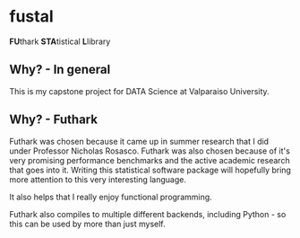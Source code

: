 # fustal

**FU**thark **STA**tistical **L**library

## Why? - In general

This is my capstone project for DATA Science at Valparaiso
University.

## Why? - Futhark

Futhark was chosen because it came up in summer research
that I did under Professor Nicholas Rosasco. Futhark was
also chosen because of it's very promising performance
benchmarks and the active academic research that goes
into it. Writing this statistical software package will
hopefully bring more attention to this very interesting
language.

It also helps that I really enjoy functional programming.

Futhark also compiles to multiple different backends,
including Python - so this can be used by more than
just myself.
